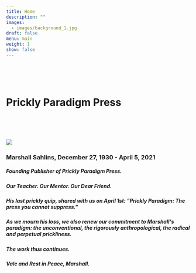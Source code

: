 ```yaml
---
title: Home
description: ""
images:
  - images/background_1.jpg
draft: false
menu: main
weight: 1
show: false
---
```

<br><br><br>

# Prickly Paradigm Press

<br><br><br>

![](images/sahlins_office_photo_halfsize.png)

### **Marshall Sahlins, December 27, 1930 - April 5, 2021**

##### Founding Publisher of Prickly Paradigm Press.

##### Our Teacher. Our Mentor. Our Dear Friend.

##### His last prickly quip, shared with us on April 1st: "Prickly Paradigm: The press you cannot suppress."

##### As we mourn his loss, we also renew our commitment to Marshall's paradigm: the unconventional, the rigorously anthropological, the radical and perpetual prickliness.

##### The work thus continues.

##### Vale and Rest in Peace, Marshall.